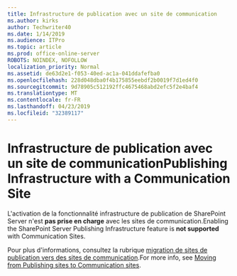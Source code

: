 ```yaml
---
title: Infrastructure de publication avec un site de communication
ms.author: kirks
author: Techwriter40
ms.date: 1/14/2019
ms.audience: ITPro
ms.topic: article
ms.prod: office-online-server
ROBOTS: NOINDEX, NOFOLLOW
localization_priority: Normal
ms.assetid: de63d2e1-f053-40ed-ac1a-041ddafefba0
ms.openlocfilehash: 228d048dba0f4b175855eebdf2b0019f7d1ed4f0
ms.sourcegitcommit: 9d78905c512192ffc4675468abd2efc5f2e4baf4
ms.translationtype: MT
ms.contentlocale: fr-FR
ms.lasthandoff: 04/23/2019
ms.locfileid: "32389117"
---
```

# <a name="publishing-infrastructure-with-a-communication-site"></a><span data-ttu-id="9fecc-102">Infrastructure de publication avec un site de communication</span><span class="sxs-lookup"><span data-stu-id="9fecc-102">Publishing Infrastructure with a Communication Site</span></span>


<span data-ttu-id="9fecc-103">L'activation de la fonctionnalité infrastructure de publication de SharePoint Server n'est **pas prise en charge** avec les sites de communication.</span><span class="sxs-lookup"><span data-stu-id="9fecc-103">Enabling the SharePoint Server Publishing Infrastructure feature is **not supported** with Communication Sites.</span></span> 
  
<span data-ttu-id="9fecc-104">Pour plus d'informations, consultez la rubrique [migration de sites de publication vers des sites de communication](https://docs.microsoft.com/sharepoint/publishing-sites-classic-to-modern-experience).</span><span class="sxs-lookup"><span data-stu-id="9fecc-104">For more info, see [Moving from Publishing sites to Communication sites](https://docs.microsoft.com/sharepoint/publishing-sites-classic-to-modern-experience).</span></span> 
  

